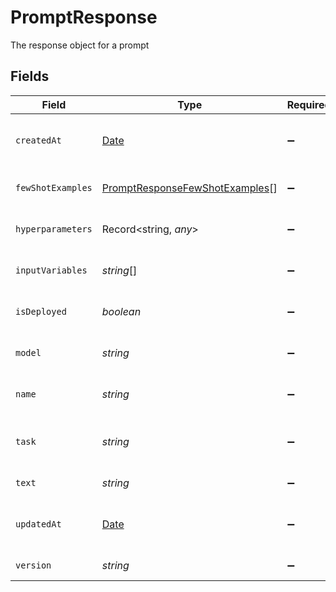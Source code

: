 # PromptResponse

The response object for a prompt


## Fields

| Field                                                                                         | Type                                                                                          | Required                                                                                      | Description                                                                                   |
| --------------------------------------------------------------------------------------------- | --------------------------------------------------------------------------------------------- | --------------------------------------------------------------------------------------------- | --------------------------------------------------------------------------------------------- |
| `createdAt`                                                                                   | [Date](https://developer.mozilla.org/en-US/docs/Web/JavaScript/Reference/Global_Objects/Date) | :heavy_minus_sign:                                                                            | The timestamp of when the prompt was created                                                  |
| `fewShotExamples`                                                                             | [PromptResponseFewShotExamples](../../models/shared/promptresponsefewshotexamples.md)[]       | :heavy_minus_sign:                                                                            | The few shot examples for the prompt                                                          |
| `hyperparameters`                                                                             | Record<string, *any*>                                                                         | :heavy_minus_sign:                                                                            | The hyperparameters for the prompt                                                            |
| `inputVariables`                                                                              | *string*[]                                                                                    | :heavy_minus_sign:                                                                            | The input variables to feed into the prompt                                                   |
| `isDeployed`                                                                                  | *boolean*                                                                                     | :heavy_minus_sign:                                                                            | Flag indicating if the prompt is deployed                                                     |
| `model`                                                                                       | *string*                                                                                      | :heavy_minus_sign:                                                                            | The model to be used for the prompt                                                           |
| `name`                                                                                        | *string*                                                                                      | :heavy_minus_sign:                                                                            | The unique name of the prompt                                                                 |
| `task`                                                                                        | *string*                                                                                      | :heavy_minus_sign:                                                                            | The task for which the prompt is being created                                                |
| `text`                                                                                        | *string*                                                                                      | :heavy_minus_sign:                                                                            | The text of the prompt                                                                        |
| `updatedAt`                                                                                   | [Date](https://developer.mozilla.org/en-US/docs/Web/JavaScript/Reference/Global_Objects/Date) | :heavy_minus_sign:                                                                            | The timestamp of when the prompt was last updated                                             |
| `version`                                                                                     | *string*                                                                                      | :heavy_minus_sign:                                                                            | The version of the prompt                                                                     |